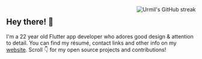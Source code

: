 <img alt="Urmil's GitHub streak" align="right" src="http://github-readme-streak-stats.herokuapp.com?user=urmilshroff&hide_border=true&currStreakLabel=000000&ring=316dca&fire=316dca">

## Hey there! :wave:

I'm a 22 year old Flutter app developer who adores good design & attention to detail. You can find my résumé, contact links and other info on my [website](https://urmilshroff.tech/). Scroll :point_down: for my open source projects and contributions!
